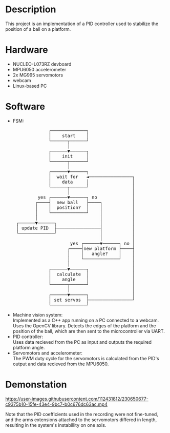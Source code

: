 # Description

This project is an implementation of a PID controller used to stabilize the position of a ball on a platform.

# Hardware

- NUCLEO-L073RZ devboard
- MPU6050 accelerometer
- 2x MG995 servomotors
- webcam
- Linux-based PC

# Software

- FSM:
<pre>
                ┌─────────────┐
                │    start    │
                └──────┬──────┘
                       │
                ┌──────▼──────┐
                │    init     │
                └──────┬──────┘
                       │
                ┌──────▼──────┐
                │  wait for   ◄────────────────┐
                │    data     │                │
                └──────┬──────┘                │
                       │                       │
            yes ┌──────▼──────┐ no             │
           ┌────┤  new ball   ├────┐           │
           │    │  position?  │    │           │
           │    └─────────────┘    │           │
           │                       │           │
    ┌──────▼──────┐                │           │
    │ update PID  ├────────────────┤           │
    └─────────────┘                │           │
                                   │           │
                        yes ┌──────▼──────┐ no │
                       ┌────┤new platform ├────┤
                       │    │   angle?    │    │
                       │    └─────────────┘    │
                       │                       │
                ┌──────▼──────┐                │
                │  calculate  │                │
                │    angle    │                │
                └──────┬──────┘                │
                       │                       │
                ┌──────▼──────┐                │
                │ set servos  ├────────────────┘
                └─────────────┘
</pre>

- Machine vision system:\
	Implemented as a C++ app running on a PC connected to a webcam. Uses the OpenCV library. Detects the edges of the platform and the position of the ball, which are then sent to the microcontroller via UART.
- PID controller:\
	Uses data recieved from the PC as input and outputs the required platform angle.
- Servomotors and accelerometer:\
	The PWM duty cycle for the servomotors is calculated from the PID's output and data recieved from the MPU6050.

# Demonstation

https://user-images.githubusercontent.com/112431812/230650677-c9375b10-15fe-43e4-9bc7-b0c676dc63ac.mp4

Note that the PID coefficients used in the recording were not fine-tuned, and the arms extensions attached to the servomotors differed in length, resulting in the system's instabillity on one axis.
